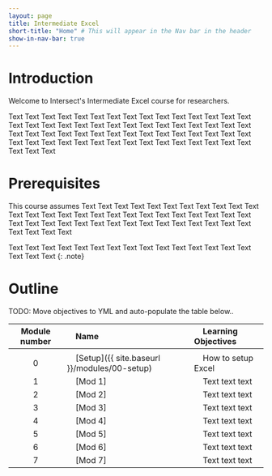 ```yaml
---
layout: page
title: Intermediate Excel
short-title: "Home" # This will appear in the Nav bar in the header
show-in-nav-bar: true
---
```


# Introduction

Welcome to Intersect's Intermediate Excel course for researchers.

Text Text Text Text Text Text Text Text Text Text Text Text Text Text Text Text Text Text Text Text Text Text Text 
Text Text Text Text Text Text Text Text Text Text Text Text Text Text Text Text Text Text Text Text Text Text Text 
Text Text Text Text Text Text Text Text Text Text Text Text Text Text Text Text Text 

# Prerequisites

This course assumes Text Text Text Text Text Text Text Text Text Text Text Text Text Text Text Text Text Text Text 
Text Text Text Text Text Text Text Text Text Text Text Text Text Text Text Text Text Text Text Text Text Text Text 
Text Text Text 

Text Text Text Text Text Text Text Text Text Text Text Text Text Text Text Text Text Text 
{: .note}

# Outline

TODO: Move objectives to YML and auto-populate the table below..

|Module number|&nbsp;&nbsp;&nbsp;&nbsp;Name|&nbsp;&nbsp;&nbsp;&nbsp;Learning Objectives|
|:---: |:--- |:--- |
| | | |
|0|&nbsp;&nbsp;&nbsp;&nbsp;[Setup]({{ site.baseurl }}/modules/00-setup)|&nbsp;&nbsp;&nbsp;&nbsp;How to setup Excel|
|1|&nbsp;&nbsp;&nbsp;&nbsp;[Mod 1]|&nbsp;&nbsp;&nbsp;&nbsp;Text text text|
|2|&nbsp;&nbsp;&nbsp;&nbsp;[Mod 2]|&nbsp;&nbsp;&nbsp;&nbsp;Text text text|
|3|&nbsp;&nbsp;&nbsp;&nbsp;[Mod 3]|&nbsp;&nbsp;&nbsp;&nbsp;Text text text|
|4|&nbsp;&nbsp;&nbsp;&nbsp;[Mod 4]|&nbsp;&nbsp;&nbsp;&nbsp;Text text text|
|5|&nbsp;&nbsp;&nbsp;&nbsp;[Mod 5]|&nbsp;&nbsp;&nbsp;&nbsp;Text text text|
|6|&nbsp;&nbsp;&nbsp;&nbsp;[Mod 6]|&nbsp;&nbsp;&nbsp;&nbsp;Text text text|
|7|&nbsp;&nbsp;&nbsp;&nbsp;[Mod 7]|&nbsp;&nbsp;&nbsp;&nbsp;Text text text|

